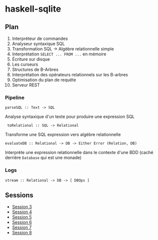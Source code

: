 # haskell-sqlite

## Plan

1. Interpréteur de commandes
2. Analyseur syntaxique SQL
3. Transformation SQL -> Algèbre relationnelle simple
4. Interprétation `SELECT ... FROM ...` en mémoire
5. Écriture sur disque
6. Les curseurs
7. Structures de B-Arbres
8. Interprétation des opérateurs relationnels sur les B-arbres
9. Optimisation du plan de requête
10. Serveur REST

### Pipeline

```
parseSQL :: Text -> SQL
```

Analyse syntaxique d'un texte pour produire une expression SQL

```
 toRelational :: SQL -> Relational
```

Transforme une SQL expression vers algèbre relationnelle

```
evaluateDB :: Relational -> DB -> Either Error (Relation, DB)
```

Interprète une expression relationnelle dans le contexte d'une BDD (caché derrière `Database` qui est une monade)

### Logs

```
stream :: Relational -> DB -> [ DBOps ]
```


## Sessions

* [Session 3](https://www.youtube.com/watch?v=EAi--VC_DhY)
* [Session 4](https://www.youtube.com/watch?v=tDP_OjiBO_w)
* [Session 5](https://www.youtube.com/watch?v=eNYeYcgUvAo)
* [Session 6](https://www.youtube.com/watch?v=u-UdEeig-0U)
* [Session 7](https://youtu.be/C3owSoky7M0)
* [Session 8](https://youtu.be/eGZB0VltlKY)
